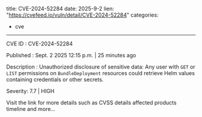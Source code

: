  
title: CVE-2024-52284
date: 2025-9-2
lien: "https://cvefeed.io/vuln/detail/CVE-2024-52284"
categories:
  - cve
---

CVE ID : CVE-2024-52284

Published :  Sept. 2
2025
12:15 p.m. | 25 minutes ago

Description : Unauthorized disclosure of sensitive data: Any user with `GET` or `LIST` permissions on `BundleDeployment` resources could retrieve Helm values containing credentials or other secrets.

Severity: 7.7 | HIGH

Visit the link for more details
such as CVSS details
affected products
timeline
and more...
